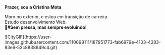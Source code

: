 <strong>Prazer, sou a Cristina Mota</strong>

<p>Moro no exterior, e estou em transição de carreira.<br>
Estudo desenvolvimento Web.<br>
<strong>🎯#Sem pressa, mas sempre evoluindo!</strong></p>
![CityGIF](https://user-images.githubusercontent.com/110698111/187951773-fab6979e-4103-4383-83e6-52c8838949c4.gif)










             




          
          

